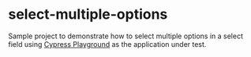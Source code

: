 # select-multiple-options

Sample project to demonstrate how to select multiple options in a select field using [Cypress Playground](https://cypress-playground.s3.eu-central-1.amazonaws.com/index.html) as the application under test.
